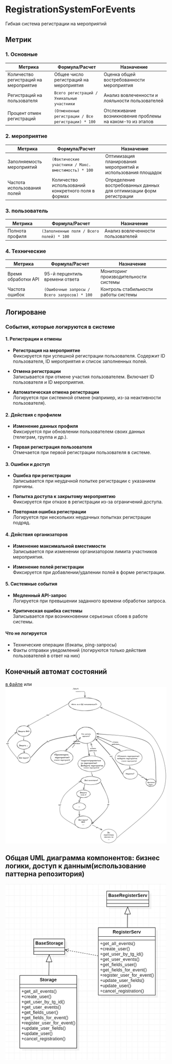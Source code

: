 # RegistrationSystemForEvents
Гибкая система регистрации на мероприятий

## Метрик 

### 1. Основные  

| Метрика                          | Формула/Расчет                          | Назначение                                                                 |
|-----------------------------------|-----------------------------------------|----------------------------------------------------------------------------|
| Количество регистраций на мероприятие          | Общее число регистраций на мероприятия               | Оценка общей востребованности мероприятия                                      |
| Регистраций на пользователя       | `Всего регистраций / Уникальные участники` | Анализ вовлеченности и лояльности пользователей                          |
| Процент отмен регистраций         | `(Отмененные регистрации / Все регистрации) * 100` | Отслеживание возникновение проблемы на каком-то из этапов      |

### 2.  мероприятие

| Метрика                          | Формула/Расчет                          | Назначение                                                                 |
|-----------------------------------|-----------------------------------------|----------------------------------------------------------------------------|
| Заполняемость мероприятий         | `(Фактические участники / Макс. вместимость) * 100` | Оптимизация планирования мероприятий и использования площадок       |
| Частота использования полей       | Количество использований конкретного поля в формах | Определение востребованных данных для оптимизации форм регистрации |

### 3. пользователь

| Метрика                          | Формула/Расчет                          | Назначение                                                                 |
|-----------------------------------|-----------------------------------------|----------------------------------------------------------------------------|
| Полнота профиля                   | `(Заполненные поля / Всего полей) * 100` | Анализ вовлеченности пользователей                    |

### 4. Технические 

| Метрика                          | Формула/Расчет                          | Назначение                                                                 |
|-----------------------------------|-----------------------------------------|----------------------------------------------------------------------------|
| Время обработки API               | 95-й перцентиль времени ответа          | Мониторинг производительности системы                                     |
| Частота ошибок                   | `(Ошибочные запросы / Всего запросов) * 100` | Контроль стабильности работы системы                                  |

## Логироване
### **События, которые логируются в системе**

#### **1. Регистрации и отмены**
- **Регистрация на мероприятие**  
  Фиксируется при успешной регистрации пользователя. Содержит ID пользователя, ID мероприятия и список заполненных полей.

- **Отмена регистрации**  
  Записывается при отмене участия пользователем. Включает ID пользователя и ID мероприятия.

- **Автоматическая отмена регистрации**  
  Логируется при системной отмене (например, из-за неактивности пользователя).

#### **2. Действия с профилем**
- **Изменение данных профиля**  
  Фиксируется при обновлении пользователем своих данных (телеграм, группа и др.).

- **Первая регистрация пользователя**  
  Отмечается при первой регистрации пользователя в системе.

#### **3. Ошибки и доступ**
- **Ошибка при регистрации**  
  Записывается при неудачной попытке регистрации с указанием причины.

- **Попытка доступа к закрытому мероприятию**  
  Фиксируется при отказе в регистрации из-за ограничений доступа.

- **Повторная ошибка регистрации**  
  Логируется при нескольких неудачных попытках регистрации подряд.

#### **4. Действия организаторов**
- **Изменение максимальной вместимости**  
  Записывается при изменении организатором лимита участников мероприятия.

- **Изменение полей регистрации**  
  Фиксируется при добавлении/удалении полей в форме регистрации.

#### **5. Системные события**
- **Медленный API-запрос**  
  Логируется при превышении заданного времени обработки запроса.

- **Критическая ошибка системы**  
  Записывается при возникновении серьезных сбоев в работе системы.

#### **Что не логируется**
- Технические операции (бэкапы, ping-запросы)
- Факты отправки уведомлений (логируются только действия пользователей в ответ на них)

## Конечный автомат состояний
[в файле](./avtomat_state.excalidraw)
или
![alt text](avtomat_state.png)
## Общая UML диаграмма компонентов: бизнес логики, доступ к данным(использование паттерна репозитория)
![alt text](image.png)
